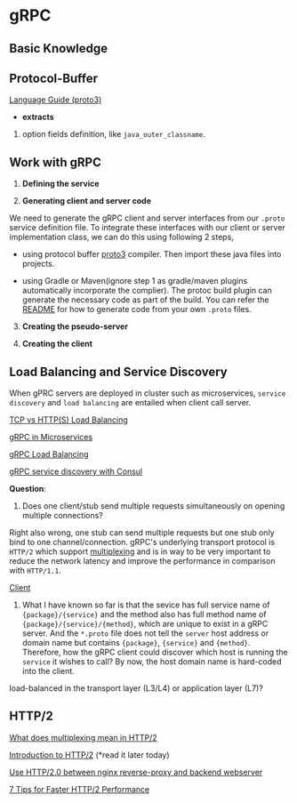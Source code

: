 # gRPC

## Basic Knowledge


## Protocol-Buffer

[Language Guide (proto3)](https://developers.google.com/protocol-buffers/docs/proto3)

- **extracts**

1. option fields definition, like `java_outer_classname`.



## Work with gRPC


1. **Defining the service**


2. **Generating client and server code**

We need to generate the gRPC client and server interfaces from our `.proto` service definition file. To integrate these interfaces with our client or server implementation class, we can do this using following 2 steps,

- using protocol buffer [proto3](https://github.com/protocolbuffers/protobuf/releases) compiler. Then import these java files into projects.  

- using Gradle or Maven(ignore step 1 as gradle/maven plugins automatically incorporate the complier). The protoc build plugin can generate the necessary code as part of the build. You can refer the [README](https://github.com/grpc/grpc-java/blob/master/README.md) for how to generate code from your own `.proto` files. 


3. **Creating the pseudo-server**




2. **Creating the client**



## Load Balancing and Service Discovery

When gPRC servers are deployed in cluster such as microservices, `service discovery` and `load balancing` are entailed when client call server.

[TCP vs HTTP(S) Load Balancing](https://medium.com/martinomburajr/distributed-computing-tcp-vs-http-s-load-balancing-7b3e9efc6167)

[gRPC in Microservices](https://levelup.gitconnected.com/grpc-in-microservices-5887caef195)

[gRPC Load Balancing](https://grpc.io/blog/loadbalancing/)

[gRPC service discovery with Consul](https://developpaper.com/grpc-service-discovery-with-consul/)








**Question**:

1. Does one client/stub send multiple requests simultaneously on opening multiple connections?

Right also wrong, one stub can send multiple requests but one stub only bind to one channel/connection. gRPC's underlying transport protocol is `HTTP/2` which support [multiplexing](https://developers.google.com/web/fundamentals/performance/http2/#request_and_response_multiplexing) and is in way to be very important to reduce the network latency and improve the performance in comparison with `HTTP/1.1`.

[](https://github.com/grpc/grpc-go/issues/85)

[Client](https://grpclib.readthedocs.io/en/latest/client.html)


1. What I have known so far is that the sevice has full service name of `{package}/{service}` and the method also has full method name of `{package}/{service}/{method}`, which are unique to exist in a gRPC server. And the `*.proto` file does not tell the `server` host address or domain name but contains `{package}`, `{service}` and `{method}`. Therefore, how the gRPC client could discover which host is running the `service` it wishes to call? By now, the host domain name is hard-coded into the client.


load-balanced in the transport layer (L3/L4) or application layer (L7)?


## HTTP/2

[What does multiplexing mean in HTTP/2](https://stackoverflow.com/questions/36517829/what-does-multiplexing-mean-in-http-2)

[Introduction to HTTP/2](https://developers.google.com/web/fundamentals/performance/http2/) (*read it later today)

[Use HTTP/2.0 between nginx reverse-proxy and backend webserver](https://serverfault.com/questions/765258/use-http-2-0-between-nginx-reverse-proxy-and-backend-webserver)

[7 Tips for Faster HTTP/2 Performance](https://www.nginx.com/blog/7-tips-for-faster-http2-performance/)
